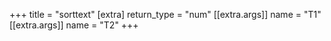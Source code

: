 +++
title = "sorttext"
[extra]
return_type = "num"
[[extra.args]]
name = "T1"
[[extra.args]]
name = "T2"
+++